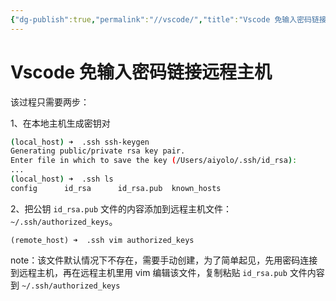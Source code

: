 ```yaml
---
{"dg-publish":true,"permalink":"//vscode/","title":"Vscode 免输入密码链接远程主机","tags":["note"]}
---
```



# Vscode 免输入密码链接远程主机

该过程只需要两步：

1、在本地主机生成密钥对

```bash
(local_host) ➜  .ssh ssh-keygen
Generating public/private rsa key pair.
Enter file in which to save the key (/Users/aiyolo/.ssh/id_rsa):
...
(local_host) ➜  .ssh ls
config      id_rsa      id_rsa.pub  known_hosts
```

2、把公钥 `id_rsa.pub` 文件的内容添加到远程主机文件：`~/.ssh/authorized_keys`。

```text
(remote_host) ➜  .ssh vim authorized_keys
```

note：该文件默认情况下不存在，需要手动创建，为了简单起见，先用密码连接到远程主机，再在远程主机里用 vim 编辑该文件，复制粘贴 `id_rsa.pub` 文件内容到 `~/.ssh/authorized_keys`
